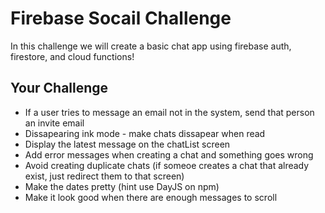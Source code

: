 # Firebase Socail Challenge

In this challenge we will create a basic chat app using firebase auth, firestore, and cloud functions!

## Your Challenge
* If a user tries to message an email not in the system, send that person an invite email
* Dissapearing ink mode - make chats dissapear when read
* Display the latest message on the chatList screen
* Add error messages when creating a chat and something goes wrong
* Avoid creating duplicate chats (if someoe creates a chat that already exist, just redirect them to that screen)
* Make the dates pretty (hint use DayJS on npm)
* Make it look good when there are enough messages to scroll